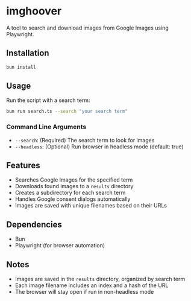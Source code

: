 # imghoover

A tool to search and download images from Google Images using Playwright.

## Installation

```bash
bun install
```

## Usage

Run the script with a search term:

```bash
bun run search.ts --search "your search term"
```

### Command Line Arguments

- `--search`: (Required) The search term to look for images
- `--headless`: (Optional) Run browser in headless mode (default: true)

## Features

- Searches Google Images for the specified term
- Downloads found images to a `results` directory
- Creates a subdirectory for each search term
- Handles Google consent dialogs automatically
- Images are saved with unique filenames based on their URLs

## Dependencies

- Bun
- Playwright (for browser automation)

## Notes

- Images are saved in the `results` directory, organized by search term
- Each image filename includes an index and a hash of the URL
- The browser will stay open if run in non-headless mode

